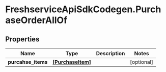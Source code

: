 # FreshserviceApiSdkCodegen.PurchaseOrderAllOf

## Properties

| Name               | Type                                  | Description | Notes      |
| ------------------ | ------------------------------------- | ----------- | ---------- |
| **purcahse_items** | [**[PurchaseItem]**](PurchaseItem.md) |             | [optional] |
